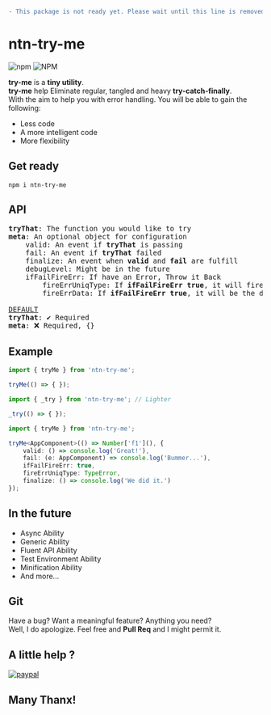 ```diff
- This package is not ready yet. Please wait until this line is removed.
```

# ntn-try-me
![npm](https://img.shields.io/npm/v/ntn-try-me?color=blue&style=flat-square) ![NPM](https://img.shields.io/npm/l/ntn-try-me?color=blue&style=flat-square)

<b>try-me</b> is a __tiny utility__.  
<b>try-me</b> help Eliminate regular, tangled and heavy __try-catch-finally__.  
With the aim to help you with error handling.
You will be able to gain the following:
* Less code
* A more intelligent code
* More flexibility

## Get ready
`npm i ntn-try-me`

## API

<pre>
<b>tryThat</b>: The function you would like to try
<b>meta</b>: An optional object for configuration
    valid: An event if <b>tryThat</b> is passing
    fail: An event if <b>tryThat</b> failed
    finalize: An event when <b>valid</b> and <b>fail</b> are fulfill
    debugLevel: Might be in the future
    ifFailFireErr: If have an Error, Throw it Back
        fireErrUniqType: If <b>ifFailFireErr</b> <b>true</b>, it will fire only if the Error Type Equal <b>fireErrUniqType</b>
        fireErrData: If <b>ifFailFireErr</b> <b>true</b>, it will be the data Thrown Back

<u>DEFAULT</u>
<b>tryThat</b>: ✔️ Required
<b>meta</b>: ❌ Required, {}
</pre>

## Example

```Typescript
import { tryMe } from 'ntn-try-me';

tryMe(() => { });
```

```Typescript
import { _try } from 'ntn-try-me'; // Lighter

_try(() => { });
```

```Typescript
import { tryMe } from 'ntn-try-me';

tryMe<AppComponent>(() => Number['f1'](), {
    valid: () => console.log('Great!'),
    fail: (e: AppComponent) => console.log('Bummer...'),
    ifFailFireErr: true,
    fireErrUniqType: TypeError,
    finalize: () => console.log('We did it.')
});
```

## In the future
* Async Ability
* Generic Ability
* Fluent API Ability
* Test Environment Ability
* Minification Ability
* And more...

## Git
Have a bug? Want a meaningful feature? Anything you need?  
Well, I do apologize. Feel free and __Pull Req__ and I might permit it.

## A little help ?  
[![paypal](https://www.paypalobjects.com/en_US/i/btn/btn_donate_SM.gif)](https://paypal.me/netanel0058)

## Many Thanx!
